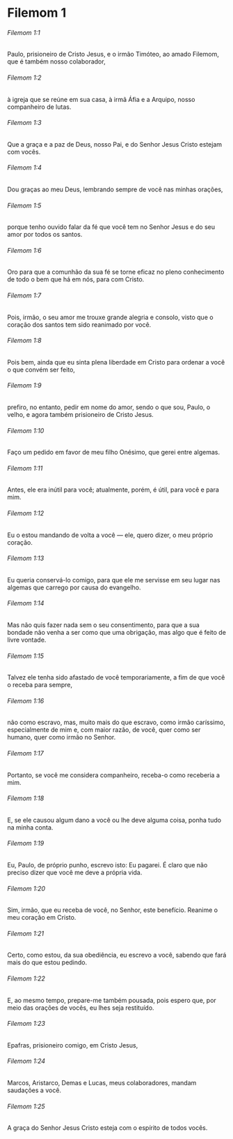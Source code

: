 # Filemom 1

###### Filemom 1:1

Paulo, prisioneiro de Cristo Jesus, e o irmão Timóteo, ao amado Filemom, que é também nosso colaborador,

###### Filemom 1:2

à igreja que se reúne em sua casa, à irmã Áfia e a Arquipo, nosso companheiro de lutas.

###### Filemom 1:3

Que a graça e a paz de Deus, nosso Pai, e do Senhor Jesus Cristo estejam com vocês.

###### Filemom 1:4

Dou graças ao meu Deus, lembrando sempre de você nas minhas orações,

###### Filemom 1:5

porque tenho ouvido falar da fé que você tem no Senhor Jesus e do seu amor por todos os santos.

###### Filemom 1:6

Oro para que a comunhão da sua fé se torne eficaz no pleno conhecimento de todo o bem que há em nós, para com Cristo.

###### Filemom 1:7

Pois, irmão, o seu amor me trouxe grande alegria e consolo, visto que o coração dos santos tem sido reanimado por você.

###### Filemom 1:8

Pois bem, ainda que eu sinta plena liberdade em Cristo para ordenar a você o que convém ser feito,

###### Filemom 1:9

prefiro, no entanto, pedir em nome do amor, sendo o que sou, Paulo, o velho, e agora também prisioneiro de Cristo Jesus.

###### Filemom 1:10

Faço um pedido em favor de meu filho Onésimo, que gerei entre algemas.

###### Filemom 1:11

Antes, ele era inútil para você; atualmente, porém, é útil, para você e para mim.

###### Filemom 1:12

Eu o estou mandando de volta a você — ele, quero dizer, o meu próprio coração.

###### Filemom 1:13

Eu queria conservá-lo comigo, para que ele me servisse em seu lugar nas algemas que carrego por causa do evangelho.

###### Filemom 1:14

Mas não quis fazer nada sem o seu consentimento, para que a sua bondade não venha a ser como que uma obrigação, mas algo que é feito de livre vontade.

###### Filemom 1:15

Talvez ele tenha sido afastado de você temporariamente, a fim de que você o receba para sempre,

###### Filemom 1:16

não como escravo, mas, muito mais do que escravo, como irmão caríssimo, especialmente de mim e, com maior razão, de você, quer como ser humano, quer como irmão no Senhor.

###### Filemom 1:17

Portanto, se você me considera companheiro, receba-o como receberia a mim.

###### Filemom 1:18

E, se ele causou algum dano a você ou lhe deve alguma coisa, ponha tudo na minha conta.

###### Filemom 1:19

Eu, Paulo, de próprio punho, escrevo isto: Eu pagarei. É claro que não preciso dizer que você me deve a própria vida.

###### Filemom 1:20

Sim, irmão, que eu receba de você, no Senhor, este benefício. Reanime o meu coração em Cristo.

###### Filemom 1:21

Certo, como estou, da sua obediência, eu escrevo a você, sabendo que fará mais do que estou pedindo.

###### Filemom 1:22

E, ao mesmo tempo, prepare-me também pousada, pois espero que, por meio das orações de vocês, eu lhes seja restituído.

###### Filemom 1:23

Epafras, prisioneiro comigo, em Cristo Jesus,

###### Filemom 1:24

Marcos, Aristarco, Demas e Lucas, meus colaboradores, mandam saudações a você.

###### Filemom 1:25

A graça do Senhor Jesus Cristo esteja com o espírito de todos vocês.


